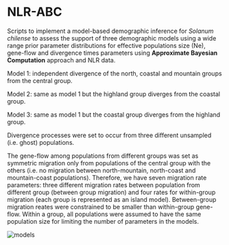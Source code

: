 # NLR-ABC
Scripts to implement a model-based demographic inference for <i>Solanum chilense</i> to assess the support of three demographic models using a wide range prior parameter distributions for effective populations size (Ne), gene-flow and divergence times parameters using <b>Approximate Bayesian Computation</b> approach and NLR data.

Model 1: independent divergence of the north, coastal and mountain groups from the central group.

Model 2: same as model 1 but the highland group diverges from the coastal group.

Model 3: same as model 1 but the coastal group diverges from the highland group.

Divergence processes were set to occur from three different unsampled (i.e. ghost) populations.

The gene-flow among populations from different groups was set as symmetric migration only from populations of the central group with the others (i.e. no migration between north-mountain, north-coast and mountain-coast populations). Therefore, we have seven migration rate parameters: three different migration rates between population from different group (between group migration) and four rates for within-group migration (each group is represented as an island model). Between-group migration reates were constrained to be smaller than within-group gene-flow. Within a group, all populations were assumed to have the same population size for limiting the number of parameters in the models.



![models](https://user-images.githubusercontent.com/9302165/53145830-12ece580-35a2-11e9-9e5d-8b99b11c029d.png)
